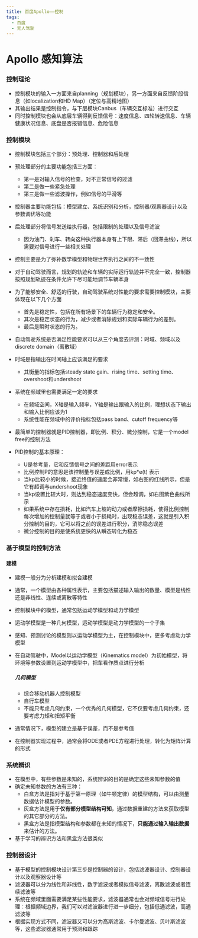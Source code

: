 ```yaml
---
title: 百度Apollo——控制
tags:
  - 百度
  - 无人驾驶
---
```


# Apollo 感知算法

### 控制理论

- 控制模块的输入一方面来自planning（规划模块），另一方面来自反馈阶段信息（如localization和HD Map）（定位与高精地图）
- 其输出结果是控制指令，与下层模块Canbus（车辆交互标准）进行交互
- 同时控制模块也会从底层车辆得到反馈信号：速度信息、四轮转速信息、车辆健康状况信息、底盘是否报错信息、危险信息

### 控制模块

- 控制模块包括三个部分：预处理、控制器和后处理
- 预处理部分的主要功能包括三方面：
  - 第一是对输入信号的检查，对不正常信号的过滤
  - 第二是做一些紧急处理
  - 第三是做一些滤波操作，例如信号的平滑等
- 控制器主要功能包括：模型建立、系统识别和分析，控制器/观察器设计以及参数调优等功能
- 后处理部分将信号发送给执行器，包括限制的处理以及信号滤波
  - 因为油门、刹车、转向这种执行器本身有上下限、滞后（回滞曲线），所以需要对信号进行一些相关处理

- 控制主要是为了弥补数学模型和物理世界执行之间的不一致性

- 对于自动驾驶而言，规划的轨迹和车辆的实际运行轨迹并不完全一致，控制器按照规划轨迹在条件允许下尽可能地调节车辆本身
- 为了能够安全、舒适的行驶，自动驾驶系统对性能的要求需要控制模块，主要体现在以下几个方面
  - 首先是稳定性，包括在所有场景下的车辆行为稳定和安全。
  - 其次是稳定状态的行为，减少或者消除规划和实际车辆行为的差别。
  - 最后是瞬时状态的行为。
- 自动驾驶系统是否满足性能要求可以从三个角度去评测：时域、频域以及discrete domain（离散域）
- 时域是指输出在时间轴上应该满足的要求
  - 其衡量的指标包括steady state gain、rising time、setting time、overshoot和undershoot
- 系统在频域里也需要满足一定的要求
  - 在频域空间，X轴是输入频率，Y轴是输出跟输入的比例，理想状态下输出和输入比例应该为1
  - 系统性能在频域中的评价指标包括pass band、cutoff frequency等

- 最简单的控制器就是PID控制器，即比例、积分、微分控制，它是一个model free的控制方法

- PID控制的基本原理：
  - U是参考量，它和反馈信号之间的差距用error表示
  - 比例控制P的意思是该控制量与误差成比例，用kp*e(t) 表示
  - 当kp比较小的时候，接近终值的速度会非常慢，如右图的红线所示，但是它有超调与undershoot现象
  - 当kp设置比较大时，则达到稳态速度变快，但会超调，如右图紫色曲线所示
  - 如果系统中存在损耗，比如汽车上坡的动力或者摩擦损耗，使得比例控制每次增加的控制量就等于或者小于损耗时，出现稳态误差，这就是引入积分控制的目的，它可以将之前的误差进行积分，消除稳态误差
  - 微分控制的目的是使系统更快的从瞬态转化为稳态

### 基于模型的控制方法

#### 建模

- 建模一般分为分析建模和拟合建模

- 通常，一个模型由各种属性表示，主要包括描述输入输出的数量、模型是线性还是非线性、连续或离散等特性

- 控制模块中的模型，通常包括运动学模型和动力学模型

- 运动学模型是一种几何模型，运动学模型是动力学模型的一个子集

- 感知、预测讨论的模型则以运动学模型为主，在控制模块中，更多考虑动力学模型

- 在自动驾驶中，Model以运动学模型（Kinematics model）为初始模型，将环境等参数设置到运动学模型中，把车看作质点进行分析

  ##### 几何模型

  - 综合移动机器人控制模型
  - 自行车模型
  - 不能只考虑几何约束，一个优秀的几何模型，它不仅要考虑几何约束，还要考虑力矩和扭矩平衡

- 通常情况下，模型的建立是基于误差，而不是参考值
- 在控制器实现过程中，通常会将ODE或者PDE方程进行处理，转化为矩阵计算的形式

### 系统辨识

- 在模型中，有些参数是未知的，系统辨识的目的是确定这些未知参数的值
- 确定未知参数的方法有三种：
  - 白盒方法是指对于基于第一原理（如牛顿定律）的模型结构，可以由测量数据估计模型的参数。
  - 灰盒方法是用于**仅有部分模型结构可知**，通过数据重建的方法来获取模型的其它部分的方法。
  - 黑盒方法是指模型结构和参数都在未知的情况下，**只能通过输入输出数据**来估计的方法。
- 基于学习的辨识方法和黑盒方法很类似

### 控制器设计

- 基于模型的控制模块设计第三步是控制器的设计，包括滤波器设计、控制器设计以及观察器设计等
- 滤波器可以分为线性和非线性，数字滤波或者模拟信号滤波，离散滤波或者连续滤波等
- 系统在频域里面需要满足某些性能要求，滤波器通常也会对频域信号进行处理：根据频域边界，我们可以对滤波器进行进一步细分，包括低通滤波，高通滤波等
- 根据实现方式不同，滤波器又可以分为高斯滤波、卡尔曼滤波、贝叶斯滤波等，这些滤波器通常用于预测和跟踪